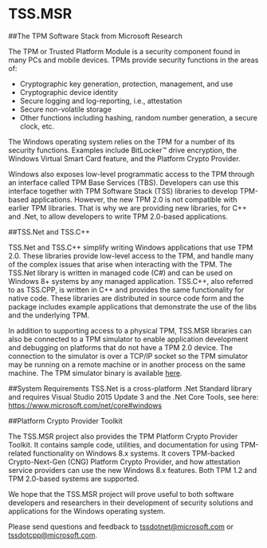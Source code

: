 # TSS.MSR

##The TPM Software Stack from Microsoft Research

The TPM or Trusted Platform Module is a security component found in many PCs and mobile devices. TPMs provide security functions in the areas of:

* Cryptographic key generation, protection, management, and use
* Cryptographic device identity
* Secure logging and log-reporting, i.e., attestation
* Secure non-volatile storage
* Other functions including hashing, random number generation, a secure clock, etc.

The Windows operating system relies on the TPM for a number of its security functions.  Examples include BitLocker™ drive encryption, the Windows Virtual Smart Card feature, and the Platform Crypto Provider.

Windows also exposes low-level programmatic access to the TPM through an interface called TPM Base Services (TBS).  Developers can use this interface together with TPM Software Stack (TSS) libraries to develop TPM-based applications.  However, the new TPM 2.0 is not compatible with earlier TPM libraries.  That is why we are providing new libraries, for C++ and .Net, to allow developers to write TPM 2.0-based applications.

##TSS.Net and TSS.C++

TSS.Net and TSS.C++ simplify writing Windows applications that use TPM 2.0.  These libraries provide low-level access to the TPM, and handle many of the complex issues that arise when interacting with the TPM.  The TSS.Net library is written in managed code (C#) and can be used on Windows 8+ systems by any managed application.  TSS.C++, also referred to as TSS.CPP, is written in C++ and provides the same functionality for native code.  These libraries are distributed in source code form and the package includes example applications that demonstrate the use of the libs and the underlying TPM.

In addition to supporting access to a physical TPM, TSS.MSR libraries can also be connected to a TPM simulator to enable application development and debugging on platforms that do not have a TPM 2.0 device.  The connection to the simulator is over a TCP/IP socket so the TPM simulator may be running on a remote machine or in another process on the same machine.  The TPM simulator binary is available [here](https://www.microsoft.com/en-us/download/details.aspx?id=52507).

##System Requirements
TSS.Net is a cross-platform .Net Standard library and requires Visual Studio 2015 Update 3 and the .Net Core Tools, see here: https://www.microsoft.com/net/core#windows

##Platform Crypto Provider Toolkit

The TSS.MSR project also provides the TPM Platform Crypto Provider Toolkit.  It contains sample code, utilities, and documentation for using TPM-related functionality on Windows 8.x systems. It covers TPM-backed Crypto-Next-Gen (CNG) Platform Crypto Provider, and how attestation service providers can use the new Windows 8.x features. Both TPM 1.2 and TPM 2.0-based systems are supported.

We hope that the TSS.MSR project will prove useful to both software developers and researchers in their development of security solutions and applications for the Windows operating system.

Please send questions and feedback to tssdotnet@microsoft.com or tssdotcpp@microsoft.com.
